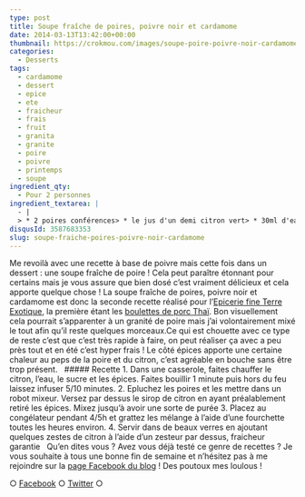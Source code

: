 ```yaml
---
type: post
title: Soupe fraîche de poires, poivre noir et cardamome
date: 2014-03-13T13:42:00+00:00
thumbnail: https://crokmou.com/images/soupe-poire-poivre-noir-cardamome.jpg
categories: 
  - Desserts
tags: 
  - cardamome
  - dessert
  - epice
  - ete
  - fraicheur
  - frais
  - fruit
  - granita
  - granite
  - poire
  - poivre
  - printemps
  - soupe
ingredient_qty: 
  - Pour 2 personnes
ingredient_textarea: |
  - |
  > * 2 poires conférences> * le jus d'un demi citron vert> * 30ml d'eau> * 1 càs de sucre> * 10 grains de poivre noir de Malabar ou poivre long> * 2 graines de cardamome
disqusId: 3587683353
slug: soupe-fraiche-poires-poivre-noir-cardamome
---
```


Me revoilà avec une recette à base de poivre mais cette fois dans un dessert : une soupe fraîche de poire ! Cela peut paraître étonnant pour certains mais je vous assure que bien dosé c’est vraiment délicieux et cela apporte quelque chose ! La soupe fraîche de poires, poivre noir et cardamome est donc la seconde recette réalisé pour l’[Epicerie fine Terre Exotique](http://www.terreexotique.fr/), la première étant les [boulettes de porc Thaï](http://www.crokmou.com/boulettes-de-porc-thai-au-poivre-vert-et-cacahuetes/). Bon visuellement cela pourrait s’apparenter à un granité de poire mais j’ai volontairement mixé le tout afin qu’il reste quelques morceaux.Ce qui est chouette avec ce type de reste c’est que c’est très rapide à faire, on peut réaliser ça avec a peu près tout et en été c’est hyper frais ! Le côté épices apporte une certaine chaleur au peps de la poire et du citron, c’est agréable en bouche sans être trop présent.   ##### Recette 1\. Dans une casserole, faites chauffer le citron, l’eau, le sucre et les épices. Faites bouillir 1 minute puis hors du feu laissez infuser 5/10 minutes. 2\. Epluchez les poires et les mettre dans un robot mixeur. Versez par dessus le sirop de citron en ayant préalablement retiré les épices. Mixez jusqu’à avoir une sorte de purée 3\. Placez au congélateur pendant 4/5h et grattez les mélange à l’aide d’une fourchette toutes les heures environ. 4\. Servir dans de beaux verres en ajoutant quelques zestes de citron à l’aide d’un zesteur par dessus, fraicheur garantie   Qu’en dites vous ? Avez vous déjà testé ce genre de recettes ? Je vous souhaite à tous une bonne fin de semaine et n’hésitez pas à me rejoindre sur la [page Facebook du blog](https://www.facebook.com/crokmou.blog) ! Des poutoux mes loulous !  

○ [Facebook](https://www.facebook.com/crokmou.blog) ○ [Twitter](https://twitter.com/Crokmou) ○